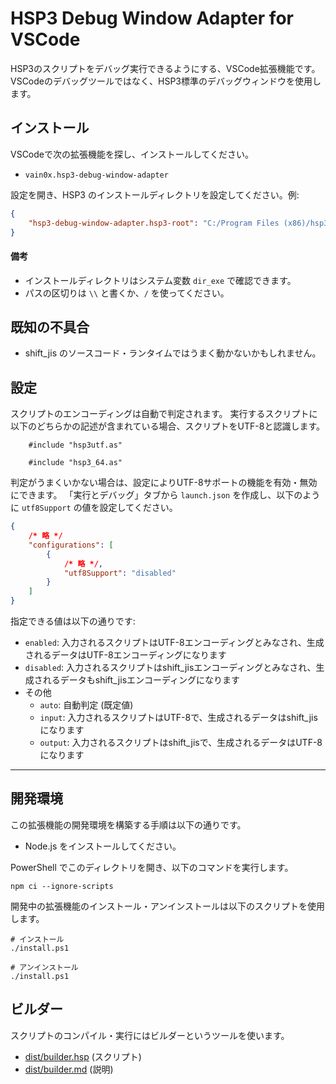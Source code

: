 # HSP3 Debug Window Adapter for VSCode

HSP3のスクリプトをデバッグ実行できるようにする、VSCode拡張機能です。
VSCodeのデバッグツールではなく、HSP3標準のデバッグウィンドウを使用します。

## インストール

VSCodeで次の拡張機能を探し、インストールしてください。

- `vain0x.hsp3-debug-window-adapter`

設定を開き、HSP3 のインストールディレクトリを設定してください。例:

```json
{
    "hsp3-debug-window-adapter.hsp3-root": "C:/Program Files (x86)/hsp36"
}
```

#### 備考

- インストールディレクトリはシステム変数 `dir_exe` で確認できます。
- パスの区切りは `\\` と書くか、`/` を使ってください。

## 既知の不具合

- shift_jis のソースコード・ランタイムではうまく動かないかもしれません。

## 設定

スクリプトのエンコーディングは自動で判定されます。
実行するスクリプトに以下のどちらかの記述が含まれている場合、スクリプトをUTF-8と認識します。

```hsp
    #include "hsp3utf.as"
```

```hsp
    #include "hsp3_64.as"
```

判定がうまくいかない場合は、設定によりUTF-8サポートの機能を有効・無効にできます。
「実行とデバッグ」タブから `launch.json` を作成し、以下のように `utf8Support` の値を設定してください。

```json
{
    /* 略 */
    "configurations": [
        {
            /* 略 */,
            "utf8Support": "disabled"
        }
    ]
}
```

指定できる値は以下の通りです:

- `enabled`: 入力されるスクリプトはUTF-8エンコーディングとみなされ、生成されるデータはUTF-8エンコーディングになります
- `disabled`: 入力されるスクリプトはshift_jisエンコーディングとみなされ、生成されるデータもshift_jisエンコーディングになります
- その他
    - `auto`: 自動判定 (既定値)
    - `input`: 入力されるスクリプトはUTF-8で、生成されるデータはshift_jisになります
    - `output`: 入力されるスクリプトはshift_jisで、生成されるデータはUTF-8になります

----

## 開発環境

この拡張機能の開発環境を構築する手順は以下の通りです。

- Node.js をインストールしてください。

PowerShell でこのディレクトリを開き、以下のコマンドを実行します。

```pwsh
npm ci --ignore-scripts
```

開発中の拡張機能のインストール・アンインストールは以下のスクリプトを使用します。

```pwsh
# インストール
./install.ps1
```

```pwsh
# アンインストール
./install.ps1
```

## ビルダー

スクリプトのコンパイル・実行にはビルダーというツールを使います。

- [dist/builder.hsp](dist/builder.hsp) (スクリプト)
- [dist/builder.md](dist/builder.md) (説明)
